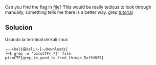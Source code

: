 Can you find the flag in [file](https://jupiter.challenges.picoctf.org/static/515f19f3612bfd97cd3f0c0ba32bd864/file)? This would be really tedious to look through manually, something tells me there is a better way.
grep [tutorial](https://ryanstutorials.net/linuxtutorial/grep.php)

## Solucion
Usando la terminal de kali linux
```
┌──(kali㉿kali)-[~/Downloads]
└─$ grep -o 'picoCTF{.*}' file
picoCTF{grep_is_good_to_find_things_5af9d829}

```